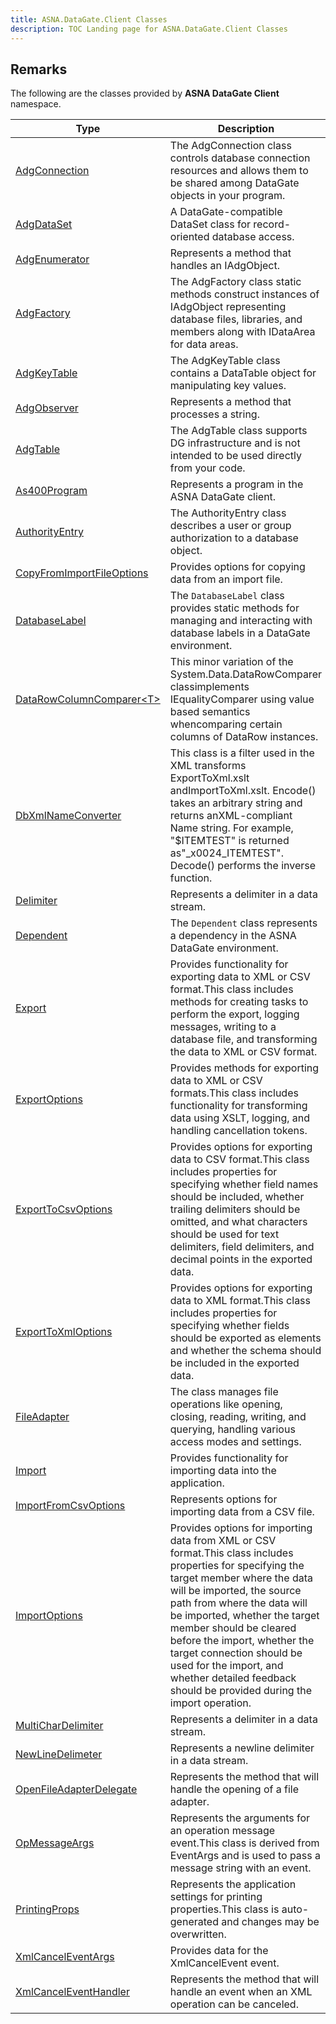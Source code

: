 ```yaml
---
title: ASNA.DataGate.Client Classes
description: TOC Landing page for ASNA.DataGate.Client Classes
---
```


## Remarks

The following are the classes provided by **ASNA DataGate Client** namespace.


| Type | Description |
| --- | --- |
| [AdgConnection](/reference/datagate/datagate-client/adg-connection.html) | The AdgConnection class controls database connection resources and allows them to be shared among DataGate objects in your program.  |
| [AdgDataSet](/reference/datagate/datagate-client/adg-data-set.html) | A DataGate-compatible DataSet class for record-oriented database access. |
| [AdgEnumerator](/reference/datagate/datagate-client/adg-enumerator.html) | Represents a method that handles an IAdgObject. |
| [AdgFactory](/reference/datagate/datagate-client/adg-factory.html) | The AdgFactory class static methods construct instances of IAdgObject representing database files, libraries, and members along with IDataArea for data areas. |
| [AdgKeyTable](/reference/datagate/datagate-client/adg-key-table.html) | The AdgKeyTable class contains a DataTable object for manipulating key values. |
| [AdgObserver](/reference/datagate/datagate-client/adg-observer.html) | Represents a method that processes a string. |
| [AdgTable](/reference/datagate/datagate-client/adg-table.html) | The AdgTable class supports DG infrastructure and is not intended to be used directly from your code. |
| [As400Program](/reference/datagate/datagate-client/as400-program.html) | Represents a program in the ASNA DataGate client. |
| [AuthorityEntry](/reference/datagate/datagate-client/authority-entry.html) | The AuthorityEntry class describes a user or group authorization to a database object. |
| [CopyFromImportFileOptions](/reference/datagate/datagate-client/copy-from-import-file-options.html) | Provides options for copying data from an import file. |
| [DatabaseLabel](/reference/datagate/datagate-client/database-label.html) | The `DatabaseLabel` class provides static methods for managing and interacting with database labels in a DataGate environment. |
| [DataRowColumnComparer\<T\>](/reference/datagate/datagate-client/data-row-column-comparer-1.html) | This minor variation of the System.Data.DataRowComparer<T> classimplements IEqualityComparer<T> using value based semantics whencomparing certain columns of DataRow instances. |
| [DbXmlNameConverter](/reference/datagate/datagate-client/db-xml-name-converter.html) | This class is a filter used in the XML transforms ExportToXml.xslt andImportToXml.xslt.  Encode() takes an arbitrary string and returns anXML-compliant Name string.  For example, "$ITEMTEST" is returned as"_x0024_ITEMTEST".  Decode() performs the inverse function. |
| [Delimiter](/reference/datagate/datagate-client/delimiter.html) | Represents a delimiter in a data stream. |
| [Dependent](/reference/datagate/datagate-client/dependent.html) | The `Dependent` class represents a dependency in the ASNA DataGate environment. |
| [Export](/reference/datagate/datagate-client/export.html) | Provides functionality for exporting data to XML or CSV format.This class includes methods for creating tasks to perform the export, logging messages, writing to a database file, and transforming the data to XML or CSV format. |
| [ExportOptions](/reference/datagate/datagate-client/export-options.html) | Provides methods for exporting data to XML or CSV formats.This class includes functionality for transforming data using XSLT, logging, and handling cancellation tokens. |
| [ExportToCsvOptions](/reference/datagate/datagate-client/export-to-csv-options.html) | Provides options for exporting data to CSV format.This class includes properties for specifying whether field names should be included, whether trailing delimiters should be omitted, and what characters should be used for text delimiters, field delimiters, and decimal points in the exported data. |
| [ExportToXmlOptions](/reference/datagate/datagate-client/export-to-xml-options.html) | Provides options for exporting data to XML format.This class includes properties for specifying whether fields should be exported as elements and whether the schema should be included in the exported data. |
| [FileAdapter](/reference/datagate/datagate-client/file-adapter.html) | The  class manages file operations like opening, closing, reading, writing, and querying, handling various access modes and settings. |
| [Import](/reference/datagate/datagate-client/import.html) | Provides functionality for importing data into the application. |
| [ImportFromCsvOptions](/reference/datagate/datagate-client/import-from-csv-options.html) | Represents options for importing data from a CSV file. |
| [ImportOptions](/reference/datagate/datagate-client/import-options.html) | Provides options for importing data from XML or CSV format.This class includes properties for specifying the target member where the data will be imported, the source path from where the data will be imported, whether the target member should be cleared before the import, whether the target connection should be used for the import, and whether detailed feedback should be provided during the import operation. |
| [MultiCharDelimiter](/reference/datagate/datagate-client/multi-char-delimiter.html) | Represents a delimiter in a data stream. |
| [NewLineDelimeter](/reference/datagate/datagate-client/new-line-delimeter.html) | Represents a newline delimiter in a data stream. |
| [OpenFileAdapterDelegate](/reference/datagate/datagate-client/open-file-adapter-delegate.html) | Represents the method that will handle the opening of a file adapter. |
| [OpMessageArgs](/reference/datagate/datagate-client/op-message-args.html) | Represents the arguments for an operation message event.This class is derived from EventArgs and is used to pass a message string with an event. |
| [PrintingProps](/reference/datagate/datagate-client/printing-props.html) | Represents the application settings for printing properties.This class is auto-generated and changes may be overwritten. |
| [XmlCancelEventArgs](/reference/datagate/datagate-client/xml-cancel-event-args.html) | Provides data for the XmlCancelEvent event. |
| [XmlCancelEventHandler](/reference/datagate/datagate-client/xml-cancel-event-handler.html) | Represents the method that will handle an event when an XML operation can be canceled. |
